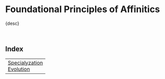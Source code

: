 # Foundational Principles of Affinitics

{desc}


<br>


## Index

<table>
  <td>
    <a href="#specialyzation"> Specialyzation </a> <br>
    <a href="#evolution"> Evolution </a>
  </td>
</table>
